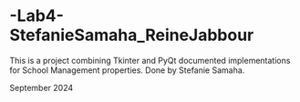 # -Lab4-StefanieSamaha_ReineJabbour
This is a project combining Tkinter and PyQt documented implementations for School Management properties. Done by Stefanie Samaha.

September 2024
